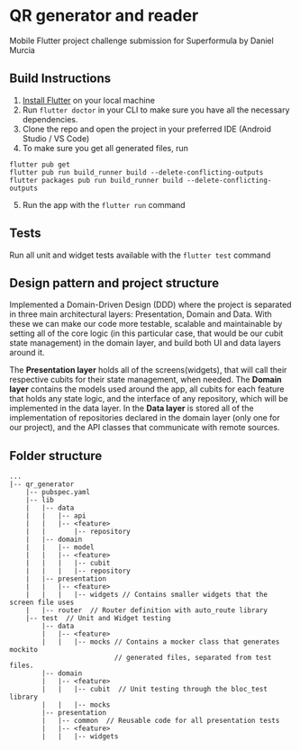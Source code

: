 
# QR generator and reader
Mobile Flutter project challenge submission for Superformula by Daniel Murcia

## Build Instructions

1. [Install Flutter](https://flutter.dev/docs/get-started/install) on your local machine
2. Run `flutter doctor`  in your CLI to make sure you have all the necessary dependencies.
3. Clone the repo and open the project in your preferred IDE (Android Studio / VS Code)
4. To make sure you get all generated files, run
```
flutter pub get
flutter pub run build_runner build --delete-conflicting-outputs
flutter packages pub run build_runner build --delete-conflicting-outputs
```
5. Run the app with the `flutter run` command

## Tests

Run all unit and widget tests available with the `flutter test` command

## Design pattern and project structure
Implemented a Domain-Driven Design (DDD) where the project is separated in three main architectural layers: Presentation, Domain and Data. With these we can make our code more testable, scalable and maintainable by setting all of the core logic (in this particular case, that would be our cubit state management) in the domain layer, and build both UI and data layers around it.

The **Presentation layer** holds all of the screens(widgets), that will call their respective cubits for their state management, when needed.
The **Domain layer** contains the models used around the app, all cubits for each feature that holds any state logic, and the interface of any repository, which will be implemented in the data layer.
In the **Data layer** is stored all of the implementation of repositories declared in the domain layer (only one for our project), and the API classes that communicate with remote sources.

## Folder structure
```
...
|-- qr_generator 
    |-- pubspec.yaml   
    |-- lib   
    |   |-- data  
    |   |   |-- api  
    |   |   |-- <feature>
    |   |       |-- repository  
    |   |-- domain  
    |   |   |-- model  
    |   |   |-- <feature>
    |   |   |   |-- cubit  
    |   |   |   |-- repository    
    |   |-- presentation  
    |   |   |-- <feature>
    |   |   |   |-- widgets // Contains smaller widgets that the screen file uses   
    |   |-- router  // Router definition with auto_route library
    |-- test  // Unit and Widget testing
        |-- data  
        |   |-- <feature>
        |   |   |-- mocks // Contains a mocker class that generates mockito 
						  // generated files, separated from test files.
        |-- domain  
        |   |-- <feature>
        |   |   |-- cubit  // Unit testing through the bloc_test library
        |   |   |-- mocks  
        |-- presentation 
        |   |-- common  // Reusable code for all presentation tests 
        |   |-- <feature>
        |   |   |-- widgets  
```

